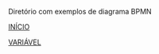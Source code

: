 
Diretório com exemplos de diagrama BPMN


[INÍCIO](https://github.com/giseldo/chatbot_ari_bpmn_to_aiml/tree/master/exemplos/inicio)

[VARIÁVEL](https://github.com/giseldo/chatbot_ari_bpmn_to_aiml/tree/master/exemplos/variavel)

